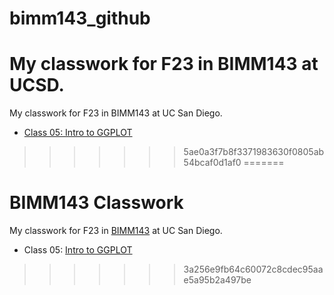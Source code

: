 
# bimm143_github
My classwork for F23 in BIMM143 at UCSD. 
=======
My classwork for F23 in BIMM143 at UC San Diego.


- [Class 05: Intro to GGPLOT]()
>>>>>>> 5ae0a3f7b8f3371983630f0805ab54bcaf0d1af0
=======
# BIMM143 Classwork

My classwork for F23 in [BIMM143](https://bioboot.github.io/bimm143_F23/) at UC San Diego.


- Class 05: [Intro to GGPLOT]()
>>>>>>> 3a256e9fb64c60072c8cdec95aae5a95b2a497be

